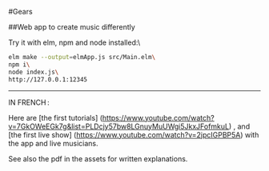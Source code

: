 #Gears

##Web app to create music differently

Try it with elm, npm and node installed:\
```bash
elm make --output=elmApp.js src/Main.elm\
npm i\
node index.js\
http://127.0.0.1:12345
```

---

IN FRENCH :

Here are [the first tutorials]
(https://www.youtube.com/watch?v=7GkOWeEGk7g&list=PLDcjy57bw8LGnuyMuUWgi5JkxJFofmkuL)
, and [the first live show]
(https://www.youtube.com/watch?v=2jpcIGPBP5A)
with the app and live musicians.

See also the pdf in the assets for written explanations.
